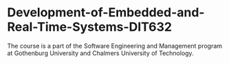 # Development-of-Embedded-and-Real-Time-Systems-DIT632
The course is a part of the Software Engineering and Management program at Gothenburg University and Chalmers University of Technology.
